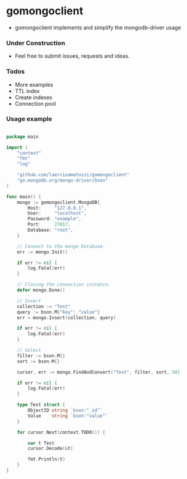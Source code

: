 # gomongoclient

- gomongoclient implements and simplify the mongodb-driver usage

### Under Construction

- Feel free to submit issues, requests and ideas.

### Todos

- More examples
- TTL index
- Create indexes
- Connection pool

### Usage example

```go

package main

import (
	"context"
	"fmt"
	"log"

	"github.com/laercioamatuzzi/gomongoclient"
	"go.mongodb.org/mongo-driver/bson"
)

func main() {
	mongo := gomongoclient.MongoDB{
		Host:     "127.0.0.1",
		User:     "localhost",
		Password: "example",
		Port:     27017,
		Database: "root",
	}

	// Connect to the mongo Database.
	err := mongo.Init()

	if err != nil {
		log.Fatal(err)
	}

	// Closing the connection instance.
	defer mongo.Done()

	// Insert
	collection := "Test"
	query := bson.M{"key": "value"}
	err = mongo.Insert(collection, query)

	if err != nil {
		log.Fatal(err)
	}

	// Select
	filter := bson.M{}
	sort := bson.M{}

	cursor, err := mongo.FindAndConvert("Test", filter, sort, 50)

	if err != nil {
		log.Fatal(err)
	}

	type Test struct {
		ObjectID string `bson:"_id"`
		Value    string `bson:"value"`
	}

	for cursor.Next(context.TODO()) {

		var t Test
		cursor.Decode(&t)

		fmt.Println(t)
	}
}

```